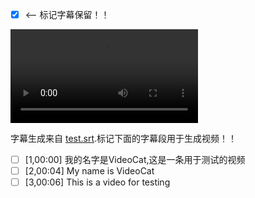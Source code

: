 - [x] <-- 标记字幕保留！！

<video controls="true" allowfullscreen="true"> <source src="test.mp3" type="video/mp3"> </video>


字幕生成来自 [test.srt](test.srt).标记下面的字幕段用于生成视频！！


- [ ] [1,00:00]   我的名字是VideoCat,这是一条用于测试的视频
- [ ] [2,00:04]   My name is VideoCat
- [ ] [3,00:06]   This is a video for testing